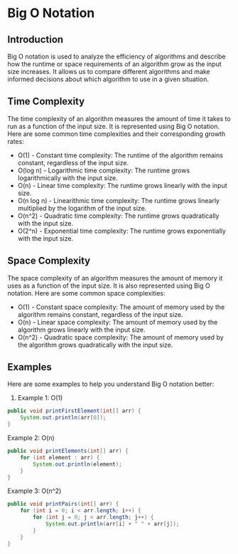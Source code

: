 # Big O Notation

## Introduction
Big O notation is used to analyze the efficiency of algorithms and describe how the runtime or space requirements of an algorithm grow as the input size increases. It allows us to compare different algorithms and make informed decisions about which algorithm to use in a given situation.

## Time Complexity
The time complexity of an algorithm measures the amount of time it takes to run as a function of the input size. It is represented using Big O notation. Here are some common time complexities and their corresponding growth rates:

- O(1) - Constant time complexity: The runtime of the algorithm remains constant, regardless of the input size.
- O(log n) - Logarithmic time complexity: The runtime grows logarithmically with the input size.
- O(n) - Linear time complexity: The runtime grows linearly with the input size.
- O(n log n) - Linearithmic time complexity: The runtime grows linearly multiplied by the logarithm of the input size.
- O(n^2) - Quadratic time complexity: The runtime grows quadratically with the input size.
- O(2^n) - Exponential time complexity: The runtime grows exponentially with the input size.

## Space Complexity
The space complexity of an algorithm measures the amount of memory it uses as a function of the input size. It is also represented using Big O notation. Here are some common space complexities:

- O(1) - Constant space complexity: The amount of memory used by the algorithm remains constant, regardless of the input size.
- O(n) - Linear space complexity: The amount of memory used by the algorithm grows linearly with the input size.
- O(n^2) - Quadratic space complexity: The amount of memory used by the algorithm grows quadratically with the input size.

## Examples
Here are some examples to help you understand Big O notation better:

1. Example 1: O(1)
```java
public void printFirstElement(int[] arr) {
    System.out.println(arr[0]);
}
```
Example 2: O(n)
```java
public void printElements(int[] arr) {
    for (int element : arr) {
        System.out.println(element);
    }
}
```
Example 3: O(n^2)
```java
public void printPairs(int[] arr) {
    for (int i = 0; i < arr.length; i++) {
        for (int j = 0; j < arr.length; j++) {
            System.out.println(arr[i] + " " + arr[j]);
        }
    }
}
```
